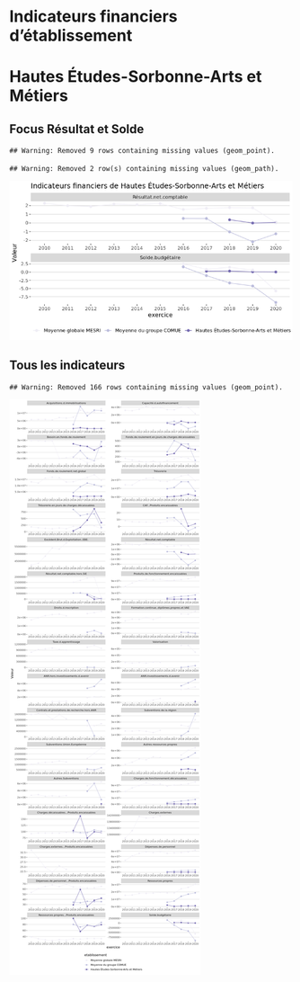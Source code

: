 Indicateurs financiers d’établissement
================

# Hautes Études-Sorbonne-Arts et Métiers

## Focus Résultat et Solde

    ## Warning: Removed 9 rows containing missing values (geom_point).

    ## Warning: Removed 2 row(s) containing missing values (geom_path).

![](hautes_études_sorbonne_arts_et_métiers_files/figure-gfm/etab.focus-1.png)<!-- -->

## Tous les indicateurs

    ## Warning: Removed 166 rows containing missing values (geom_point).

![](hautes_études_sorbonne_arts_et_métiers_files/figure-gfm/etab-1.png)<!-- -->
